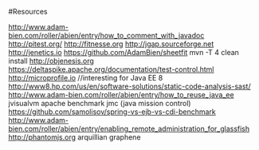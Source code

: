 #Resources

http://www.adam-bien.com/roller/abien/entry/how_to_comment_with_javadoc
http://pitest.org/
http://fitnesse.org
http://jgap.sourceforge.net
http://jenetics.io
https://github.com/AdamBien/sheetfit
mvn -T 4 clean install
http://objenesis.org
https://deltaspike.apache.org/documentation/test-control.html
http://microprofile.io //interesting for Java EE 8
http://www8.hp.com/us/en/software-solutions/static-code-analysis-sast/
http://www.adam-bien.com/roller/abien/entry/how_to_reuse_java_ee
jvisualvm
apache benchmark
jmc (java mission control)
https://github.com/samolisov/spring-vs-ejb-vs-cdi-benchmark
http://www.adam-bien.com/roller/abien/entry/enabling_remote_administration_for_glassfish
http://phantomjs.org
arquillian graphene